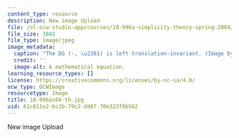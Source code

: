 ```yaml
---
content_type: resource
description: New image Upload
file: /ol-ocw-studio-app/courses/18-996a-simplicity-theory-spring-2004/61c011e2bc2b79c2dd0770e322f8b562_18-996as04-th.jpg
file_size: 3842
file_type: image/jpeg
image_metadata:
  caption: "The DG (-, \u2261) is left translation-invariant. (Image by Dr. Itay Ben-Yaacov.)"
  credit: ''
  image-alt: A mathematical equation.
learning_resource_types: []
license: https://creativecommons.org/licenses/by-nc-sa/4.0/
ocw_type: OCWImage
resourcetype: Image
title: 18-996as04-th.jpg
uid: 61c011e2-bc2b-79c2-dd07-70e322f8b562
---
```

New image Upload
